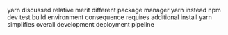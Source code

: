 yarn discussed relative merit different package manager yarn instead npm dev test build environment consequence requires additional install yarn simplifies overall development deployment pipeline